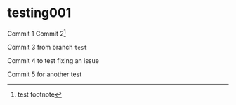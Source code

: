 # testing001

Commit 1
Commit 2[^footnote]

Commit 3 from branch `test`

Commit 4 to test fixing an issue

Commit 5 for another test

[^footnote]: test footnote
